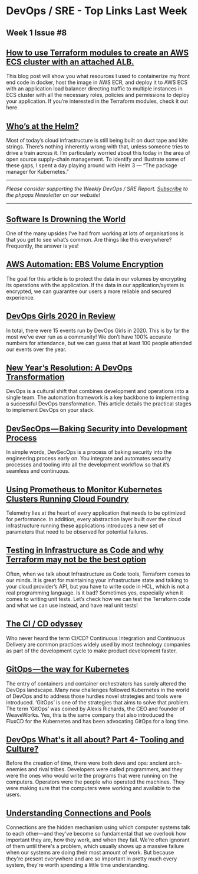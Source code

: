 # DevOps / SRE - Top Links Last Week

## Week 1 Issue #8

## [How to use Terraform modules to create an AWS ECS cluster with an attached ALB.](https://nickolasteixeira.medium.com/how-to-use-terraform-modules-to-create-an-aws-ecs-cluster-with-an-attached-alb-d7963393c53c)

This blog post will show you what resources I used to containerize my front end code in docker, host the image in AWS ECR, and deploy it to AWS ECS with an application load balancer directing traffic to multiple instances in ECS cluster with all the necessary roles, policies and permissions to deploy your application. If you’re interested in the Terraform modules, check it out here.

## [Who’s at the Helm?](https://dlorenc.medium.com/whos-at-the-helm-1101c37bf0f1)

Most of today’s cloud infrastructure is still being built on duct tape and kite strings. There’s nothing inherently wrong with that, unless someone tries to drive a train across it. I’m particularly worried about this today in the area of open source supply-chain management. To identify and illustrate some of these gaps, I spent a day playing around with Helm 3 — “The package manager for Kubernetes.”

---

_Please consider supporting the Weekly DevOps / SRE Report. [Subscribe](https://www.phpops.dev/subscribe/#/portal/signup) to the phpops Newsletter on our website!_

---

## [Software Is Drowning the World](https://jamesabley.com/software-is-drowning-the-world/)

One of the many upsides I’ve had from working at lots of organisations is that you get to see what’s common. Are things like this everywhere? Frequently, the answer is yes!

## [AWS Automation: EBS Volume Encryption](https://medium.com/@edgardo_CJ/aws-automation-ebs-volume-encryption-5e183102e8cd)

The goal for this article is to protect the data in our volumes by encrypting its operations with the application. If the data in our application/system is encrypted, we can guarantee our users a more reliable and secured experience.

## [DevOps Girls 2020 in Review](https://devops-girls.medium.com/devops-girls-2020-in-review-63f40d436564)

In total, there were 15 events run by DevOps Girls in 2020. This is by far the most we’ve ever run as a community! We don’t have 100% accurate numbers for attendance, but we can guess that at least 100 people attended our events over the year.

## [New Year’s Resolution: A DevOps Transformation](https://medium.com/better-programming/new-years-resolution-a-devops-transformation-aea0e25b4147)

DevOps is a cultural shift that combines development and operations into a single team. The automation framework is a key backbone to implementing a successful DevOps transformation. This article details the practical stages to implement DevOps on your stack.

## [DevSecOps — Baking Security into Development Process](https://medium.com/faun/devsecops-baking-security-into-development-process-9579418ad9a7)

In simple words, DevSecOps is a process of baking security into the engineering process early on. You integrate and automates security processes and tooling into all the development workflow so that it’s seamless and continuous.

## [Using Prometheus to Monitor Kubernetes Clusters Running Cloud Foundry](https://thenewstack.io/using-prometheus-to-monitor-kubernetes-clusters-running-cloud-foundry/)

Telemetry lies at the heart of every application that needs to be optimized for performance. In addition, every abstraction layer built over the cloud infrastructure running these applications introduces a new set of parameters that need to be observed for potential failures.

## [Testing in Infrastructure as Code and why Terraform may not be the best option](https://raszpel.medium.com/testing-in-infrastructure-as-code-and-why-terraform-may-not-be-the-best-option-8bbe766243ac)

Often, when we talk about Infrastructure as Code tools, Terraform comes to our minds. It is great for maintaining your infrastructure state and talking to your cloud provider’s API, but you have to write code in HCL, which is not a real programming language. Is it bad? Sometimes yes, especially when it comes to writing unit tests. Let’s check how we can test the Terraform code and what we can use instead, and have real unit tests!

## [The CI / CD odyssey](https://medium.com/@italux/the-ci-cd-odyssey-1cc058088feb)

Who never heard the term CI/CD? Continuous Integration and Continuous Delivery are common practices widely used by most technology companies as part of the development cycle to make product development faster.

## [GitOps — the way for Kubernetes](https://kunalraykar.medium.com/gitops-the-way-for-kubernetes-c263a9d82012)

The entry of containers and container orchestrators has surely altered the DevOps landscape. Many new challenges followed Kubernetes in the world of DevOps and to address those hurdles novel strategies and tools were introduced. ‘GitOps’ is one of the strategies that aims to solve that problem. The term ‘GitOps’ was coined by Alexis Richards, the CEO and founder of WeaveWorks. Yes, this is the same company that also introduced the FluxCD for the Kubernetes and has been advocating GitOps for a long time.

## [DevOps What's it all about? Part 4- Tooling and Culture?](https://medium.com/@yair.etziony/devops-whats-it-all-about-part-4-tooling-and-culture-9ce12b618a4d)

Before the creation of time, there were both devs and ops: ancient arch-enemies and rival tribes. Developers were called programmers, and they were the ones who would write the programs that were running on the computers. Operators were the people who operated the machines. They were making sure that the computers were working and available to the users.

## [Understanding Connections and Pools](https://sudhir.io/understanding-connections-pools/)

Connections are the hidden mechanism using which computer systems talk to each other—and they've become so fundamental that we overlook how important they are, how they work, and when they fail. We're often ignorant of them until there's a problem, which usually shows up a massive failure when our systems are doing their most amount of work. But because they're present everywhere and are so important in pretty much every system, they're worth spending a little time understanding.